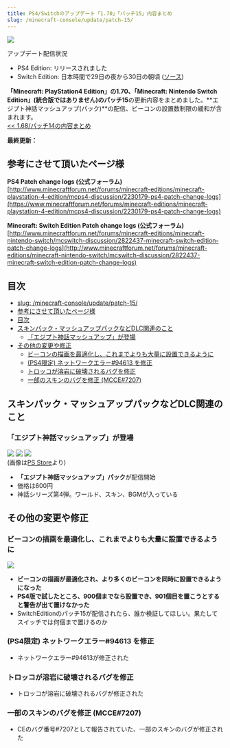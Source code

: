 ```yaml
---
title: PS4/Switchのアップデート「1.70」「パッチ15」内容まとめ
slug: /minecraft-console/update/patch-15/
---
```


![](https://cdn-ak.f.st-hatena.com/images/fotolife/s/sasigume/20210208/20210208110505.png)

アップデート配信状況

*   PS4 Edition: リリースされました
*   Switch Edition: 日本時間で29日の夜から30日の朝頃 ([ソース](https://twitter.com/4JStudios/status/1001388174868856838))

**「Minecraft: PlayStation4 Edition」の1.70、「Minecraft: Nintendo Switch Edition」(統合版ではありません)のパッチ15**の更新内容をまとめました。**エジプト神話マッシュアップ(パック)**の配信、ビーコンの設置数制限の緩和が含まれます。  
[<< 1.68/パッチ14の内容まとめ](https://www.napoan.com/ff-15-skin-pack/)

**最終更新：**

## 参考にさせて頂いたページ様

**PS4 Patch change logs (公式フォーラム)**  
[http://www.minecraftforum.net/forums/minecraft-editions/minecraft-playstation-4-edition/mcps4-discussion/2230179-ps4-patch-change-logs](https://www.minecraftforum.net/forums/minecraft-editions/minecraft-playstation-4-edition/mcps4-discussion/2230179-ps4-patch-change-logs)

**Minecraft: Switch Edition Patch change logs (公式フォーラム)**  
[http://www.minecraftforum.net/forums/minecraft-editions/minecraft-nintendo-switch/mcswitch-discussion/2822437-minecraft-switch-edition-patch-change-logs](http://www.minecraftforum.net/forums/minecraft-editions/minecraft-nintendo-switch/mcswitch-discussion/2822437-minecraft-switch-edition-patch-change-logs)

## 目次

- [slug: /minecraft-console/update/patch-15/](#slug-minecraft-consoleupdatepatch-15)
- [参考にさせて頂いたページ様](#参考にさせて頂いたページ様)
- [目次](#目次)
- [スキンパック・マッシュアップパックなどDLC関連のこと](#スキンパックマッシュアップパックなどdlc関連のこと)
  - [「エジプト神話マッシュアップ」が登場](#エジプト神話マッシュアップが登場)
- [その他の変更や修正](#その他の変更や修正)
  - [ビーコンの描画を最適化し、これまでよりも大量に設置できるように](#ビーコンの描画を最適化しこれまでよりも大量に設置できるように)
  - [(PS4限定) ネットワークエラー#94613 を修正](#ps4限定-ネットワークエラー94613-を修正)
  - [トロッコが溶岩に破壊されるバグを修正](#トロッコが溶岩に破壊されるバグを修正)
  - [一部のスキンのバグを修正 (MCCE#7207)](#一部のスキンのバグを修正-mcce7207)

## スキンパック・マッシュアップパックなどDLC関連のこと

### 「エジプト神話マッシュアップ」が登場

![](https://cdn-ak.f.st-hatena.com/images/fotolife/s/sasigume/20210208/20210208103303.jpg) ![](https://cdn-ak.f.st-hatena.com/images/fotolife/s/sasigume/20210208/20210208091204.jpg) ![](https://cdn-ak.f.st-hatena.com/images/fotolife/s/sasigume/20210208/20210208091344.jpg)  
(画像は[PS Store](https://store.playstation.com/ja-jp/product/JP0127-CUSA00283_00-KMP0000000000012)より)

*   **「エジプト神話マッシュアップ」パック**が配信開始
*   価格は600円
*   神話シリーズ第4弾。ワールド、スキン、BGMが入っている

## その他の変更や修正

### ビーコンの描画を最適化し、これまでよりも大量に設置できるように

![](https://cdn-ak.f.st-hatena.com/images/fotolife/s/sasigume/20210208/20210208122523.jpg)

*   **ビーコンの描画が最適化され、より多くのビーコンを同時に設置できるようになった**
*   **PS4版で試したところ、900個までなら設置でき、901個目を置こうとすると警告が出て置けなかった**
*   SwitchEditionのパッチ15が配信されたら、誰か検証してほしい。果たしてスイッチでは何個まで置けるのか

### (PS4限定) ネットワークエラー#94613 を修正

*   ネットワークエラー#94613が修正された

### トロッコが溶岩に破壊されるバグを修正

*   トロッコが溶岩に破壊されるバグが修正された

### 一部のスキンのバグを修正 (MCCE#7207)

*   CEのバグ番号#7207として報告されていた、一部のスキンのバグが修正された
